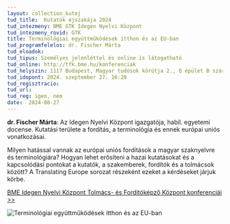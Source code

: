 ```yaml
---
layout: collection_kutej
tud_title:  Kutatók éjszakája 2024
tud_intezmeny: BME GTK Idegen Nyelvi Központ
tud_intezmeny_rovid: GTK
title: Terminológiai együttműködések itthon és az EU-ban
tud_programfelelos: dr. Fischer Márta
tud_eloadok: 
tud_tipus: Személyes jelenléttel és online is látogatható
tud_online: http://tfk.bme.hu/konferenciak
tud_helyszin: 1117 Budapest, Magyar tudósok körútja 2., Q épület B szárny, 4. emelet, 404 terem (QB404)
tud_idopont: 2024. szeptember 27. 16:20
tud_regisztracio: 
tud_url: 
tud_reg: igen, nem
date:  2024-08-27
---
```


**dr. Fischer Márta**: Az Idegen Nyelvi Központ igazgatója, habil. egyetemi docense. Kutatási területe a fordítás, a terminológia és ennek európai uniós vonatkozásai.

Milyen hatással vannak az európai uniós fordítások a magyar szaknyelvre és terminológiára?  Hogyan lehet erősíteni a hazai kutatásokat és a kapcsolódási pontokat a kutatók, a szakemberek, fordítók és a tolmácsok között?  A Translating Europe sorozat részeként ezeket a kérdéseket járjuk körbe.

[BME Idegen Nyelvi Központ Tolmács- és Fordítóképző Központ konferenciái >>](http://tfk.bme.hu/konferenciak) 


![Terminológiai együttműködések itthon és az EU-ban](../2024/images/oterminologiai-egyuttmukodesek-itthon-es-az-eu-ban.jpg)
